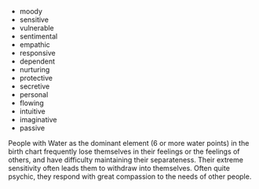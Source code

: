 - moody
- sensitive
- vulnerable
- sentimental
- empathic
- responsive
- dependent
- nurturing
- protective
- secretive
- personal
- flowing
- intuitive
- imaginative
- passive

People with Water as the dominant element (6 or more water points) in the birth chart frequently lose themselves in their feelings or the feelings of others, and have difficulty maintaining their separateness. Their extreme sensitivity often leads them to withdraw into themselves. Often quite psychic, they respond with great compassion to the needs of other people.